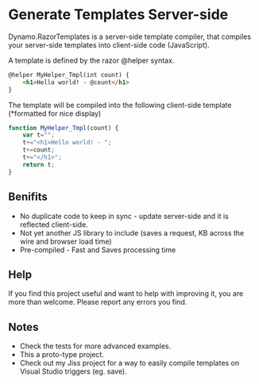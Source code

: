 # Generate Templates Server-side
Dynamo.RazorTemplates is a server-side template compiler, that compiles your server-side templates into client-side code (JavaScript).

A template is defined by the razor @helper syntax.

```HTML
@helper MyHelper_Tmpl(int count) {
	<h1>Hello world! - @count</h1>
}
```

The template will be compiled into the following client-side template (*formatted for nice display)

```JAVASCRIPT
function MyHelper_Tmpl(count) { 
	var t="";
	t+="<h1>Hello world! - ";
	t+=count;
	t+="</h1>";
	return t; 
}
```

## Benifits
- No duplicate code to keep in sync - update server-side and it is reflected client-side.
- Not yet another JS library to include (saves a request, KB across the wire and browser load time)
- Pre-compiled - Fast and Saves processing time

## Help
If you find this project useful and want to help with improving it, you are more than welcome.
Please report any errors you find.

## Notes
- Check the tests for more advanced examples.
- This a proto-type project. 
- Check out my Jiss project for a way to easily compile templates on Visual Studio triggers (eg. save).
